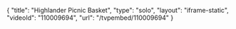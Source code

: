 {
    "title": "Highlander Picnic Basket",
    "type": "solo",
    "layout": "iframe-static",
    "videoId": "110009694",
    "url": "\/tvpembed\/110009694"
}